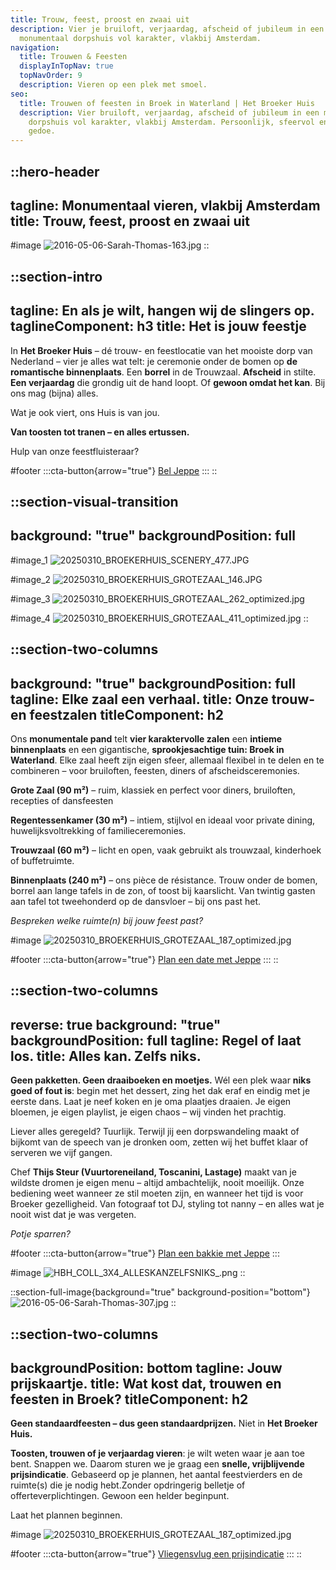 ```yaml
---
title: Trouw, feest, proost en zwaai uit
description: Vier je bruiloft, verjaardag, afscheid of jubileum in een
  monumentaal dorpshuis vol karakter, vlakbij Amsterdam.
navigation:
  title: Trouwen & Feesten
  displayInTopNav: true
  topNavOrder: 9
  description: Vieren op een plek met smoel.
seo:
  title: Trouwen of feesten in Broek in Waterland | Het Broeker Huis
  description: Vier bruiloft, verjaardag, afscheid of jubileum in een monumentaal
    dorpshuis vol karakter, vlakbij Amsterdam. Persoonlijk, sfeervol en zonder
    gedoe.
---
```


::hero-header
---
tagline: Monumentaal vieren, vlakbij Amsterdam
title: Trouw, feest, proost en zwaai uit
---
#image
![2016-05-06-Sarah-Thomas-163.jpg](/2016-05-06-Sarah-Thomas-163.jpg)
::

::section-intro
---
tagline: En als je wilt, hangen wij de slingers op.
taglineComponent: h3
title: Het is jouw feestje
---
In **Het Broeker Huis** – dé trouw- en feestlocatie van het mooiste dorp van Nederland – vier je alles wat telt: je ceremonie onder de bomen op **de romantische binnenplaats**. Een **borrel** in de Trouwzaal. **Afscheid** in stilte. **Een verjaardag** die grondig uit de hand loopt. Of **gewoon omdat het kan**. Bij ons mag (bijna) alles.

Wat je ook viert, ons Huis is van jou.

**Van toosten tot tranen – en alles ertussen.**

Hulp van onze feestfluisteraar?

#footer
  :::cta-button{arrow="true"}
  [Bel Jeppe](tel:+31204031314)
  :::
::

::section-visual-transition
---
background: "true"
backgroundPosition: full
---
#image_1
![20250310\_BROEKERHUIS\_SCENERY\_477.JPG](/20250310_BROEKERHUIS_GROTEZAAL_093.JPG)

#image_2
![20250310\_BROEKERHUIS\_GROTEZAAL\_146.JPG](/466462501_10230167124740028_3729934081704551018_n.JPG)

#image_3
![20250310\_BROEKERHUIS\_GROTEZAAL\_262\_optimized.jpg](/grote-zaal/20250310_BROEKERHUIS_GROTEZAAL_262_optimized.jpg)

#image_4
![20250310\_BROEKERHUIS\_GROTEZAAL\_411\_optimized.jpg](/grote-zaal/20250310_BROEKERHUIS_GROTEZAAL_411_optimized.jpg)
::

::section-two-columns
---
background: "true"
backgroundPosition: full
tagline: Elke zaal een verhaal.
title: Onze trouw- en feestzalen
titleComponent: h2
---
Ons **monumentale pand** telt **vier karaktervolle zalen** een **intieme binnenplaats** en een gigantische, **sprookjesachtige tuin: Broek in Waterland**. Elke zaal heeft zijn eigen sfeer, allemaal flexibel in te delen en te combineren – voor bruiloften, feesten, diners of afscheidsceremonies.

**Grote Zaal (90 m²)** – ruim, klassiek en perfect voor diners, bruiloften, recepties of dansfeesten

**Regentessenkamer (30 m²)** – intiem, stijlvol en ideaal voor private dining, huwelijksvoltrekking of familieceremonies.

**Trouwzaal (60 m²)** – licht en open, vaak gebruikt als trouwzaal, kinderhoek of buffetruimte.

**Binnenplaats (240 m²)** – ons pièce de résistance. Trouw onder de bomen, borrel aan lange tafels in de zon, of toost bij kaarslicht. Van twintig gasten aan tafel tot tweehonderd op de dansvloer – bij ons past het.

*Bespreken welke ruimte(n) bij jouw feest past?*

#image
![20250310\_BROEKERHUIS\_GROTEZAAL\_187\_optimized.jpg](/20250310_BROEKERHUIS_GROTEZAAL_093.JPG)

#footer
  :::cta-button{arrow="true"}
  [Plan een date met Jeppe](mailto\:trouwen@broekerhuis.nl?subject=We%20hebben%20je%20hulp%20nodig\&body=Hi%20Jeppe%2C%0A%0AWe%20zijn%20benieuwd%20of%20Het%20Broeker%20Huis%20d%C3%A9%20locatie%20is%20die%20bij%20mij%2Fons%20past%20om%20op%20of%20rond%20%7Bdatum%7D%20een%20%7Bzeg%20't%20maar!%7D%20te%20vieren.%20%0A%0AEen%20site%20is%20leuk%2C%20maar%20een%20locatie%20moet%20gevoeld%20worden.%20%0A%0AOp%20%7Bdatum%2C%20tijd%7D%20en%20%7Bdatum%2C%20tijd%7D%20of%20%7Bdatum%2C%20tijd%7D%20past%20ons%20goed.%0A%0AZit%20daar%20iets%20tussen%20voor%20je%3F%0A%0ATot%20snel%2C%0A%0A%7BNaam%7D)
  :::
::

::section-two-columns
---
reverse: true
background: "true"
backgroundPosition: full
tagline: Regel of laat los.
title: Alles kan. Zelfs niks.
---
**Geen pakketten. Geen draaiboeken en moetjes.** Wél een plek waar **niks goed of fout is**: begin met het dessert, zing het dak eraf en eindig met je eerste dans. Laat je neef koken en je oma plaatjes draaien. Je eigen bloemen, je eigen playlist, je eigen chaos – wij vinden het prachtig.

Liever alles geregeld? Tuurlijk. Terwijl jij een dorpswandeling maakt of bijkomt van de speech van je dronken oom, zetten wij het buffet klaar of serveren we vijf gangen.

Chef **Thijs Steur (Vuurtoreneiland, Toscanini, Lastage)** maakt van je wildste dromen je eigen menu – altijd ambachtelijk, nooit moeilijk. Onze bediening weet wanneer ze stil moeten zijn, en wanneer het tijd is voor Broeker gezelligheid. Van fotograaf tot DJ, styling tot nanny – en alles wat je nooit wist dat je was vergeten.

*Potje sparren?*

#footer
  :::cta-button{arrow="true"}
  [Plan een bakkie met Jeppe]()
  :::

#image
![HBH\_COLL\_3X4\_ALLESKANZELFSNIKS\_.png](/20250331_BROEKERHUIS_1617.JPG)
::

::section-full-image{background="true" background-position="bottom"}
![2016-05-06-Sarah-Thomas-307.jpg](/HBH_COLL_ZALEN_16X9.png)
::

::section-two-columns
---
backgroundPosition: bottom
tagline: Jouw prijskaartje.
title: Wat kost dat, trouwen en feesten in Broek?
titleComponent: h2
---
**Geen standaardfeesten – dus geen standaardprijzen.** Niet in **Het Broeker Huis.**

**Toosten, trouwen of je verjaardag vieren**: je wilt weten waar je aan toe bent. Snappen we. Daarom sturen we je graag een **snelle, vrijblijvende prijsindicatie**. Gebaseerd op je plannen, het aantal feestvierders en de ruimte(s) die je nodig hebt.Zonder opdringerig belletje of offerteverplichtingen. Gewoon een helder beginpunt.

Laat het plannen beginnen.

#image
![20250310\_BROEKERHUIS\_GROTEZAAL\_187\_optimized.jpg](/20250310_BROEKERHUIS_REGENTESSENKAMER_073.JPG)

#footer
  :::cta-button{arrow="true"}
  [Vliegensvlug een prijsindicatie](https://forms.gle/VhwGZtpg4k52Kru89)
  :::
::
